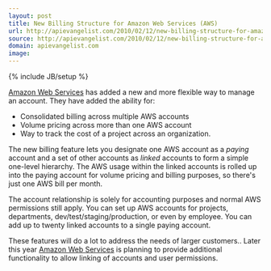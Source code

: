 ```yaml
---
layout: post
title: New Billing Structure for Amazon Web Services (AWS)
url: http://apievangelist.com/2010/02/12/new-billing-structure-for-amazon-web-services-aws/
source: http://apievangelist.com/2010/02/12/new-billing-structure-for-amazon-web-services-aws/
domain: apievangelist.com
image: 
---
```

{% include JB/setup %}<p><a href="http://aws.amazon.com/">Amazon Web Services</a> has added a new and more flexible way to manage an account. They have added the ability for:
<ul class="mainlist">
	<li>Consolidated billing across multiple AWS accounts</li>
	<li>Volume pricing across more than one AWS account</li>
	<li>Way to track the cost of a project across an organization.</li>
</ul>
The new billing<a href="http://aws.amazon.com/consolidated-billing" target="_blank"></a> feature lets you designate one AWS account as a <em>paying</em> account and a set of other accounts as <em>linked</em> accounts to form a simple one-level hierarchy. The AWS usage within the linked accounts is rolled up into the paying account for volume pricing and billing purposes, so there's just one AWS bill per month.<p></p>
The account relationship is solely for accounting purposes and normal AWS permissions still apply. You can set up AWS accounts for projects, departments, dev/test/staging/production, or even by employee. You can add up to twenty linked accounts to a single paying account.<p></p>
These features will do a lot to address the needs of larger customers.. Later this year <a href="http://aws.amazon.com/">Amazon Web Services</a> is planning to provide additional functionality to allow linking of accounts and user permissions.</p>
